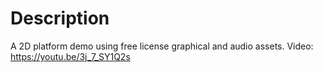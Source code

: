 # Description
A 2D platform demo using free license graphical and audio assets.
Video: https://youtu.be/3j_7_SY1Q2s
